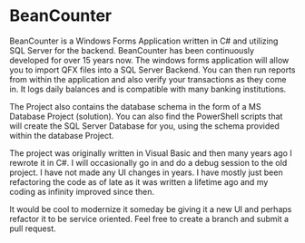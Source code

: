 # BeanCounter
BeanCounter is a Windows Forms Application written in C# and utilizing SQL Server for the backend. BeanCounter has been continuously developed for over 15 years now. The windows forms application will allow you to import QFX files into a SQL Server Backend. You can then run reports from within the application and also verify your transactions as they come in. It logs daily balances and is compatible with many banking institutions. 

The Project also contains the database schema in the form of a MS Database Project (solution). You can also find the PowerShell scripts that will create the SQL Server Database for you, using the schema provided within the database Project. 

The project was originally written in Visual Basic and then many years ago I rewrote it in C#. I will occasionally go in and do a debug session to the old project. I have not made any UI changes in years. I have mostly just been refactoring the code as of late as it was written a lifetime ago and my coding as infinity improved since then.

It would be cool to modernize it someday be giving it a new UI and perhaps refactor it to be service oriented. Feel free to create a branch and submit a pull request.
